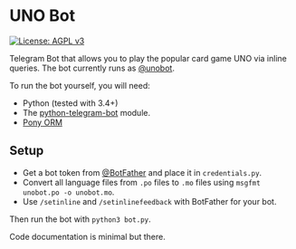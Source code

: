 # UNO Bot

[![License: AGPL v3](https://img.shields.io/badge/License-AGPL%20v3-blue.svg)](./LICENSE)

Telegram Bot that allows you to play the popular card game UNO via inline queries. The bot currently runs as [@unobot](http://telegram.me/unobot).

To run the bot yourself, you will need: 
- Python (tested with 3.4+)
- The [python-telegram-bot](https://github.com/python-telegram-bot/python-telegram-bot) module.
- [Pony ORM](https://ponyorm.com/)

## Setup
- Get a bot token from [@BotFather](http://telegram.me/BotFather) and place it in `credentials.py`.
- Convert all language files from `.po` files to `.mo` files using `msgfmt unobot.po -o unobot.mo`.
- Use `/setinline` and `/setinlinefeedback` with BotFather for your bot.

Then run the bot with `python3 bot.py`.

Code documentation is minimal but there.

